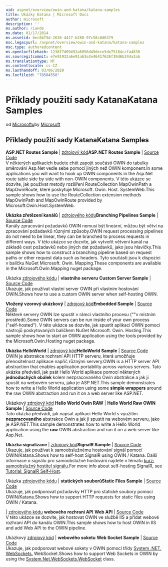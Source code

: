 ```yaml
---
uid: aspnet/overview/owin-and-katana/katana-samples
title: Ukázky Katana | Microsoft Docs
author: microsoft
description: ''
ms.author: riande
ms.date: 01/17/2014
ms.assetid: bec04f5d-2638-4417-b288-97c58c8d6379
msc.legacyurl: /aspnet/overview/owin-and-katana/katana-samples
msc.type: authoredcontent
ms.openlocfilehash: 1238f7d09492a6856d49dece5de75184ccfa4838
ms.sourcegitcommit: e7e91932a6e91a63e2e46417626f39d6b244a3ab
ms.translationtype: MT
ms.contentlocale: cs-CZ
ms.lasthandoff: 03/06/2020
ms.locfileid: "78584558"
---
```

# <a name="katana-samples"></a><span data-ttu-id="65867-102">Příklady použití sady Katana</span><span class="sxs-lookup"><span data-stu-id="65867-102">Katana Samples</span></span>

<span data-ttu-id="65867-103">od [Microsoftu](https://github.com/microsoft)</span><span class="sxs-lookup"><span data-stu-id="65867-103">by [Microsoft](https://github.com/microsoft)</span></span>

## <a name="katana-samples"></a><span data-ttu-id="65867-104">Příklady použití sady Katana</span><span class="sxs-lookup"><span data-stu-id="65867-104">Katana Samples</span></span>

<span data-ttu-id="65867-105">**ASP.NET Routes Sample** | [zdrojový kód](https://github.com/aspnet/samples/tree/master/samples/aspnet/Katana/AspNetRoutes)</span><span class="sxs-lookup"><span data-stu-id="65867-105">**ASP.NET Routes Sample** | [Source Code](https://github.com/aspnet/samples/tree/master/samples/aspnet/Katana/AspNetRoutes)</span></span>  
<span data-ttu-id="65867-106">V některých aplikacích budete chtít zapojit součásti OWIN do tabulky směrování Asp.Net vedle sebe pomocí jiných než OWIN komponent.</span><span class="sxs-lookup"><span data-stu-id="65867-106">In some applications you will want to hook up OWIN components in the Asp.Net route table side by side with non-OWIN components.</span></span> <span data-ttu-id="65867-107">V této ukázce se dozvíte, jak používat metody rozšíření RouteCollection MapOwinPath a MapOwinRoute, které poskytuje Microsoft. Owin. Host. SystemWeb.</span><span class="sxs-lookup"><span data-stu-id="65867-107">This sample shows how to use the RouteCollection extension methods MapOwinPath and MapOwinRoute provided by Microsoft.Owin.Host.SystemWeb.</span></span>

<span data-ttu-id="65867-108">**Ukázka zřetězení kanálů** | [zdrojového kódu](https://github.com/aspnet/samples/tree/master/samples/aspnet/Katana/BranchingPipelines)</span><span class="sxs-lookup"><span data-stu-id="65867-108">**Branching Pipelines Sample** | [Source Code](https://github.com/aspnet/samples/tree/master/samples/aspnet/Katana/BranchingPipelines)</span></span>  
<span data-ttu-id="65867-109">Kanály zpracování požadavků OWIN nemusí být lineární, můžou být větví na zpracování požadavků různými způsoby.</span><span class="sxs-lookup"><span data-stu-id="65867-109">OWIN request processing pipelines do not need to be linear, they can be branched to process requests in different ways.</span></span> <span data-ttu-id="65867-110">V této ukázce se dozvíte, jak vytvořit větvení kanál na základě cest požadavků nebo jiných dat požadavků, jako jsou hlavičky.</span><span class="sxs-lookup"><span data-stu-id="65867-110">This sample shows how to construct a branching pipeline based on request paths or other request data such as headers.</span></span> <span data-ttu-id="65867-111">Tyto součásti jsou k dispozici v balíčku NuGet Microsoft. Owin. Mapping.</span><span class="sxs-lookup"><span data-stu-id="65867-111">These components are available in the Microsoft.Owin.Mapping nuget package.</span></span>

<span data-ttu-id="65867-112">Ukázka [zdrojového kódu](https://github.com/aspnet/samples/tree/master/samples/aspnet/Katana/CustomServer) | **vlastního serveru** </span><span class="sxs-lookup"><span data-stu-id="65867-112">**Custom Server Sample** | [Source Code](https://github.com/aspnet/samples/tree/master/samples/aspnet/Katana/CustomServer) </span></span>  
<span data-ttu-id="65867-113">Ukazuje, jak používat vlastní server OWIN při vlastním hostování OWIN.</span><span class="sxs-lookup"><span data-stu-id="65867-113">Shows how to use a custom OWIN server when self-hosting OWIN.</span></span>

<span data-ttu-id="65867-114">**Vložený vzorový ukázkový** | [zdrojový kód](https://github.com/aspnet/samples/tree/master/samples/aspnet/Katana/Embedded)</span><span class="sxs-lookup"><span data-stu-id="65867-114">**Embedded Sample** | [Source Code](https://github.com/aspnet/samples/tree/master/samples/aspnet/Katana/Embedded)</span></span>  
<span data-ttu-id="65867-115">Některé servery OWIN lze spustit v rámci vlastního procesu (&quot;&quot;v místním prostředí).</span><span class="sxs-lookup"><span data-stu-id="65867-115">Some OWIN servers can be run inside of your own process (&quot;self-hosted&quot;).</span></span> <span data-ttu-id="65867-116">V této ukázce se dozvíte, jak spustit aplikaci OWIN pomocí nástrojů poskytovaných balíčkem NuGet Microsoft. Owin. Hosting.</span><span class="sxs-lookup"><span data-stu-id="65867-116">This sample shows how to start an OWIN application using the tools provided by the Microsoft.Owin.Hosting nuget package.</span></span>

<span data-ttu-id="65867-117">**Ukázka HelloWorld** | [zdrojový kód](https://github.com/aspnet/samples/tree/master/samples/aspnet/Katana/HelloWorld)</span><span class="sxs-lookup"><span data-stu-id="65867-117">**HelloWorld Sample** | [Source Code](https://github.com/aspnet/samples/tree/master/samples/aspnet/Katana/HelloWorld)</span></span>  
<span data-ttu-id="65867-118">OWIN je abstrakce rozhraní API HTTP serveru, která umožňuje přenositelnost aplikace napříč různými servery.</span><span class="sxs-lookup"><span data-stu-id="65867-118">OWIN is a HTTP server API abstraction that enables application portability across various servers.</span></span> <span data-ttu-id="65867-119">Tato ukázka předvádí, jak psát Hello World aplikace pomocí některých **jednoduchých obálek** kolem nezpracovaného Owin abstrakce a jak ji spustit na webovém serveru, jako je ASP.NET.</span><span class="sxs-lookup"><span data-stu-id="65867-119">This sample demonstrates how to write a Hello World application using some **simple wrappers** around the raw OWIN abstraction and run it on a web server like ASP.NET.</span></span>

<span data-ttu-id="65867-120">Ukázkový [zdrojový kód](https://github.com/aspnet/samples/tree/master/samples/aspnet/Katana/HelloWorldRawOwin) **Hello World Owin RAW** | </span><span class="sxs-lookup"><span data-stu-id="65867-120">**Hello World Raw OWIN Sample** | [Source Code](https://github.com/aspnet/samples/tree/master/samples/aspnet/Katana/HelloWorldRawOwin)</span></span>  
<span data-ttu-id="65867-121">Tato ukázka předvádí, jak napsat aplikaci Hello World s využitím **nezpracovaného** abstrakce Owin a jak ji spustit na webovém serveru, jako je ASP.NET.</span><span class="sxs-lookup"><span data-stu-id="65867-121">This sample demonstrates how to write a Hello World application using the **raw** OWIN abstraction and run it on a web server like Asp.Net.</span></span>

<span data-ttu-id="65867-122">**Ukázka signalizace** | [zdrojový kód](https://github.com/aspnet/samples/tree/master/samples/aspnet/Katana/SignalR)</span><span class="sxs-lookup"><span data-stu-id="65867-122">**SignalR Sample** | [Source Code](https://github.com/aspnet/samples/tree/master/samples/aspnet/Katana/SignalR)</span></span>  
<span data-ttu-id="65867-123">Ukazuje, jak používat k samoobslužnému hostování signál pomocí OWIN/Katana.</span><span class="sxs-lookup"><span data-stu-id="65867-123">Shows how to self-host SignalR using OWIN / Katana.</span></span> <span data-ttu-id="65867-124">Další informace o signálu pro samoobslužné hostování najdete v tématu [kurz: samoobslužný hostitel signálu](../../../signalr/overview/deployment/tutorial-signalr-self-host.md).</span><span class="sxs-lookup"><span data-stu-id="65867-124">For more info about self-hosting SignalR, see [Tutorial: SignalR Self-Host](../../../signalr/overview/deployment/tutorial-signalr-self-host.md).</span></span>

<span data-ttu-id="65867-125">Ukázka  [zdrojového kódu](https://github.com/aspnet/samples/tree/master/samples/aspnet/Katana/StaticFilesSample) | **statických souborů**</span><span class="sxs-lookup"><span data-stu-id="65867-125">**Static Files Sample** | [Source Code](https://github.com/aspnet/samples/tree/master/samples/aspnet/Katana/StaticFilesSample) </span></span>  
<span data-ttu-id="65867-126">Ukazuje, jak podporovat požadavky HTTP pro statické soubory pomocí OWIN/Katana.</span><span class="sxs-lookup"><span data-stu-id="65867-126">Shows how to support HTTP requests for static files using OWIN / Katana.</span></span>

<span data-ttu-id="65867-127"> | [zdrojového kódu](https://github.com/aspnet/samples/tree/master/samples/aspnet/Katana/WebApi) **webového rozhraní API** </span><span class="sxs-lookup"><span data-stu-id="65867-127">**Web API** | [Source Code](https://github.com/aspnet/samples/tree/master/samples/aspnet/Katana/WebApi) </span></span>  
<span data-ttu-id="65867-128">V této ukázce se dozvíte, jak hostovat OWIN ve službě IIS a přidat webové rozhraní API do kanálu OWIN.</span><span class="sxs-lookup"><span data-stu-id="65867-128">This sample shows how to host OWIN in IIS and add Web API to the OWIN pipeline.</span></span>

<span data-ttu-id="65867-129">Ukázkový [zdrojový kód](https://github.com/aspnet/samples/tree/master/samples/aspnet/Katana/WebSocketSample) | **webového soketu** </span><span class="sxs-lookup"><span data-stu-id="65867-129">**Web Socket Sample** | [Source Code](https://github.com/aspnet/samples/tree/master/samples/aspnet/Katana/WebSocketSample) </span></span>  
<span data-ttu-id="65867-130">Ukazuje, jak podporovat webové sokety v OWIN pomocí třídy [System .NET. WebSockets.](https://msdn.microsoft.com/library/system.net.websockets.websocket(v=vs.110).aspx) WebSocket.</span><span class="sxs-lookup"><span data-stu-id="65867-130">Shows how to support Web Sockets in OWIN by using the [System.Net.WebSockets.WebSocket](https://msdn.microsoft.com/library/system.net.websockets.websocket(v=vs.110).aspx) class.</span></span>
